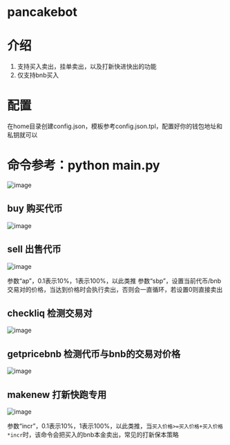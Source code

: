 # pancakebot

# 介绍
1. 支持买入卖出，挂单卖出，以及打新快进快出的功能
2. 仅支持bnb买入

# 配置
在home目录创建config.json，模板参考config.json.tpl，配置好你的钱包地址和私钥就可以
# 命令参考：python main.py
![image](https://user-images.githubusercontent.com/7411249/138850134-267d7e57-8699-41aa-bcb9-423e2b433759.png)
## buy 购买代币
![image](https://user-images.githubusercontent.com/7411249/138850520-f530ec9e-2dd8-42e0-9776-cfebe7a40638.png)
## sell 出售代币
![image](https://user-images.githubusercontent.com/7411249/138850629-f8a2409d-d311-4a24-836d-44ca92aac5fd.png)

参数“ap”，0.1表示10%，1表示100%，以此类推
参数“sbp”，设置当前代币/bnb交易对的价格，当达到价格时会执行卖出，否则会一直循环，若设置0则直接卖出
## checkliq 检测交易对
![image](https://user-images.githubusercontent.com/7411249/138850853-62071905-b1a4-4457-af64-bd0263359a38.png)
## getpricebnb 检测代币与bnb的交易对价格
![image](https://user-images.githubusercontent.com/7411249/138851030-56528574-cbfe-4192-a43d-fe856e545ec3.png)
## makenew 打新快跑专用
![image](https://user-images.githubusercontent.com/7411249/138851186-ba0c9730-40d3-43c5-a3f7-4f1da579ba17.png)

参数“incr”，0.1表示10%，1表示100%，以此类推，当`买入价格>=买入价格+买入价格*incr`时，该命令会把买入的bnb本金卖出，常见的打新保本策略
